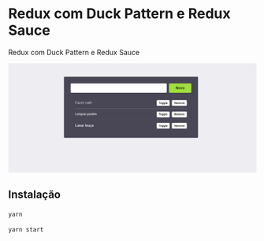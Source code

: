 # Redux com Duck Pattern e Redux Sauce
Redux com Duck Pattern e Redux Sauce


<img src="https://github.com/cleberbonifacio/Redux-com-Duck-Pattern-e-Redux-Sauce/blob/master/assets/screen.png">



## Instalação

`yarn`

`yarn start`


